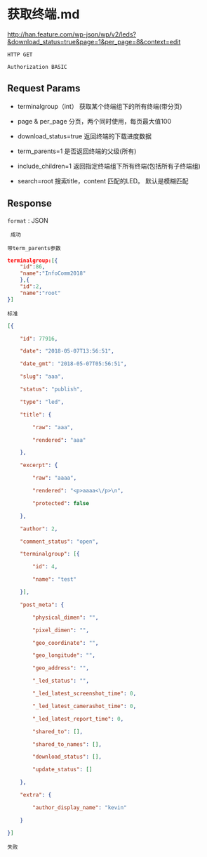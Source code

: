 获取终端.md
===


http://han.feature.com/wp-json/wp/v2/leds?&download_status=true&page=1&per_page=8&context=edit

`HTTP GET`


`Authorization BASIC`


## Request Params

* terminalgroup（int）  获取某个终端组下的所有终端(带分页)

* page & per_page 分页，两个同时使用，每页最大值100

* download_status=true  返回终端的下载进度数据

* term_parents=1  	是否返回终端的父级(所有)

* include_children=1  返回指定终端组下所有终端(包括所有子终端组)

* search=root   搜索title，content 匹配的LED。  默认是模糊匹配


## Response

`format` : JSON


` 成功`

``带term_parents参数``
```json
terminalgroup:[{
	"id":86,
	"name":"InfoComm2018"
	},{
	"id":2,
	"name":"root"
}]
```

``标准``
```json
[{

	"id": 77916,

	"date": "2018-05-07T13:56:51",

	"date_gmt": "2018-05-07T05:56:51",

	"slug": "aaa",

	"status": "publish",

	"type": "led",

	"title": {

		"raw": "aaa",

		"rendered": "aaa"

	},

	"excerpt": {

		"raw": "aaaa",

		"rendered": "<p>aaaa<\/p>\n",

		"protected": false

	},

	"author": 2,

	"comment_status": "open",

	"terminalgroup": [{

		"id": 4,

		"name": "test"

	}],

	"post_meta": {

		"physical_dimen": "",

		"pixel_dimen": "",

		"geo_coordinate": "",

		"geo_longitude": "",

		"geo_address": "",

		"_led_status": "",

		"_led_latest_screenshot_time": 0,

		"_led_latest_camerashot_time": 0,

		"_led_latest_report_time": 0,

		"shared_to": [],

		"shared_to_names": [],

		"download_status": [],

		"update_status": []

	},

	"extra": {

		"author_display_name": "kevin"

	}

}]
```

`失败`

```json

```